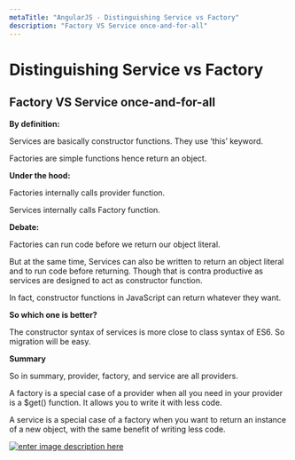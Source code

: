 ```yaml
---
metaTitle: "AngularJS - Distinguishing Service vs Factory"
description: "Factory VS Service once-and-for-all"
---
```


# Distinguishing Service vs Factory



## Factory VS Service once-and-for-all


**By definition:**

Services are basically constructor functions. They use ‘this’ keyword.

Factories are simple functions hence return an object.

**Under the hood:**

Factories internally calls provider function.

Services internally calls Factory function.

**Debate:**

Factories can run code before we return our object literal.

But at the same time, Services can also be written to return an object literal and to run code before returning. Though that is contra productive as services are designed to act as constructor function.

In fact, constructor functions in JavaScript can return whatever they want.

**So which one is better?**

The constructor syntax of services is more close to class syntax of ES6. So migration will be easy.

**Summary**

So in summary, provider, factory, and service are all providers.

A factory is a special case of a provider when all you need in your provider is a $get() function. It allows you to write it with less code.

A service is a special case of a factory when you want to return an instance of a new object, with the same benefit of writing less code.

[<img src="http://i.stack.imgur.com/vQy9B.png" alt="enter image description here" />](http://i.stack.imgur.com/vQy9B.png)

